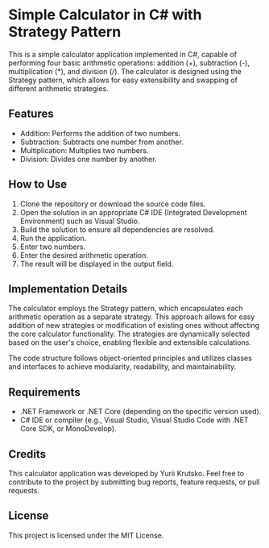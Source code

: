 # Simple Calculator in C# with Strategy Pattern

This is a simple calculator application implemented in C#, capable of performing four basic arithmetic operations: addition (+), subtraction (-), multiplication (*), and division (/). The calculator is designed using the Strategy pattern, which allows for easy extensibility and swapping of different arithmetic strategies.

## Features
- Addition: Performs the addition of two numbers.
- Subtraction: Subtracts one number from another.
- Multiplication: Multiplies two numbers.
- Division: Divides one number by another.

## How to Use
1. Clone the repository or download the source code files.
2. Open the solution in an appropriate C# IDE (Integrated Development Environment) such as Visual Studio.
3. Build the solution to ensure all dependencies are resolved.
4. Run the application.
5. Enter two numbers.
6. Enter the desired arithmetic operation.
7. The result will be displayed in the output field.

## Implementation Details
The calculator employs the Strategy pattern, which encapsulates each arithmetic operation as a separate strategy. This approach allows for easy addition of new strategies or modification of existing ones without affecting the core calculator functionality. The strategies are dynamically selected based on the user's choice, enabling flexible and extensible calculations.

The code structure follows object-oriented principles and utilizes classes and interfaces to achieve modularity, readability, and maintainability.

## Requirements
- .NET Framework or .NET Core (depending on the specific version used).
- C# IDE or compiler (e.g., Visual Studio, Visual Studio Code with .NET Core SDK, or MonoDevelop).

## Credits
This calculator application was developed by Yurii Krutsko. Feel free to contribute to the project by submitting bug reports, feature requests, or pull requests.

## License
This project is licensed under the MIT License.